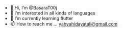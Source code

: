 - 👋 Hi, I’m @BasaraT00j
- 👀 I’m interested in all kinds of languages 
- 🌱 I’m currently learning flutter
- 📫 How to reach me ... yahyahidayatali@gmail.com

<!---
BasaraT00j/BasaraT00j is a ✨ special ✨ repository because its `README.md` (this file) appears on your GitHub profile.
You can click the Preview link to take a look at your changes.
--->

